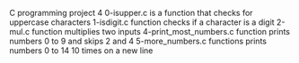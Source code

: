 C programming project 4
0-isupper.c is a function that checks for uppercase characters
1-isdigit.c function checks if a character is a digit
2-mul.c function multiplies two inputs
4-print_most_numbers.c function prints numbers 0 to 9 and skips 2 and 4
5-more_numbers.c functions prints numbers 0 to 14 10 times on a new line
